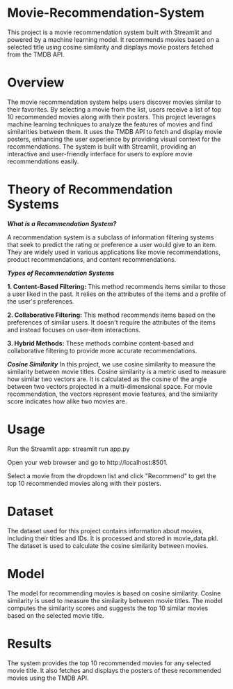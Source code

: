 # Movie-Recommendation-System
This project is a movie recommendation system built with Streamlit and powered by a machine learning model. It recommends movies based on a selected title using cosine similarity and displays movie posters fetched from the TMDB API.


# Overview
The movie recommendation system helps users discover movies similar to their favorites. By selecting a movie from the list, users receive a list of top 10 recommended movies along with their posters. This project leverages machine learning techniques to analyze the features of movies and find similarities between them. It uses the TMDB API to fetch and display movie posters, enhancing the user experience by providing visual context for the recommendations. The system is built with Streamlit, providing an interactive and user-friendly interface for users to explore movie recommendations easily.


# Theory of Recommendation Systems

***What is a Recommendation System?***

A recommendation system is a subclass of information filtering systems that seek to predict the rating or preference a user would give to an item. They are widely used in various applications like movie recommendations, product recommendations, and content recommendations.


***Types of Recommendation Systems***

**1. Content-Based Filtering:** This method recommends items similar to those a user liked in the past. It relies on the attributes of the items and a profile of the user's preferences.

**2. Collaborative Filtering:** This method recommends items based on the preferences of similar users. It doesn't require the attributes of the items and instead focuses on user-item interactions.

**3. Hybrid Methods:** These methods combine content-based and collaborative filtering to provide more accurate recommendations.


***Cosine Similarity***
In this project, we use cosine similarity to measure the similarity between movie titles. Cosine similarity is a metric used to measure how similar two vectors are. It is calculated as the cosine of the angle between two vectors projected in a multi-dimensional space. For movie recommendation, the vectors represent movie features, and the similarity score indicates how alike two movies are.


# Usage

Run the Streamlit app:      streamlit run app.py

Open your web browser and go to    http://localhost:8501.

Select a movie from the dropdown list and click "Recommend" to get the top 10 recommended movies along with their posters.


# Dataset
The dataset used for this project contains information about movies, including their titles and IDs. It is processed and stored in movie_data.pkl. The dataset is used to calculate the cosine similarity between movies.


# Model
The model for recommending movies is based on cosine similarity. Cosine similarity is used to measure the similarity between movie titles. The model computes the similarity scores and suggests the top 10 similar movies based on the selected movie title.


# Results
The system provides the top 10 recommended movies for any selected movie title. It also fetches and displays the posters of these recommended movies using the TMDB API.
